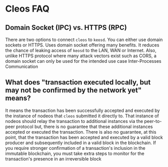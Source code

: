 # Cleos FAQ

## Domain Socket (IPC) vs. HTTPS (RPC)

There are two options to connect `cleos` to `keosd`. You can either use domain sockets or HTTPS. Uses domain socket offering many benefits. It reduces the chance of leaking access of `keosd` to the LAN, WAN or Internet. Also, unlike HTTPS protocol where many attack vectors exist such as CORS, a domain socket can only be used for the intended use case Inter-Processes Communication

## What does "transaction executed locally, but may not be confirmed by the network yet" means?

It means the transaction has been successfully accepted and executed by the instance of nodeos that `cleos` submitted it directly to. That instance of nodeos should relay the transaction to additional instances via the peer-to-peer protocol but, there is no guarantee that these additional instances accepted or executed the transaction. There is also no guarantee, at this point, that the transaction has been accepted and executed by a valid block producer and subsequently included in a valid block in the blockchain. If you require stronger confirmation of a transaction's inclusion in the immutable blockchain, you must take extra steps to monitor for the transaction's presence in an irreversible block